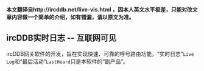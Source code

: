 **本文翻译自http://ircddb.net/live-vis.html ，因本人英文水平极差，只能对改文章内容做一个简单的介绍，如有错漏，请以原文为准。**

## ircDDB实时日志 -- 互联网可见  

ircDDB网关软件的开发，旨在实现快速、可靠的呼号路由功能。“实时日志”`Live Log`和“最后活动”`LastHeard`只是本软件的“副产品”。
